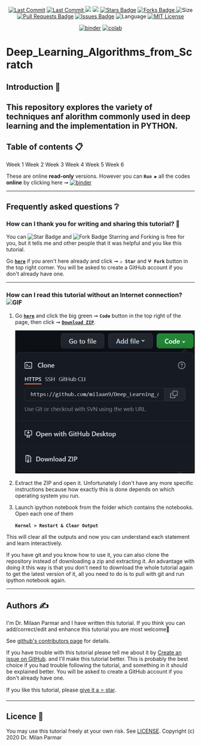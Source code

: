 <p align="center"> 
<a href="https://github.com/milaan9"><img src="https://img.shields.io/static/v1?logo=github&label=maintainer&message=milaan9&color=ff3300" alt="Last Commit"/></a> 
<a href="https://github.com/milaan9/Python_Deep_Learning/graphs/commit-activity"><img src="https://img.shields.io/github/last-commit/milaan9/Deep_Learning_Algorithms_from_Scratch.svg?colorB=ff8000&style=flat" alt="Last Commit"/> </a> 
<a href="https://github.com/milaan9/Deep_Learning_Algorithms_from_Scratch/pulse" alt="Activity"><img src="https://img.shields.io/github/commit-activity/m/milaan9/Deep_Learning_Algorithms_from_Scratch.svg?colorB=teal&style=flat" /></a> 
<a href="https://hits.seeyoufarm.com"><img src="https://hits.seeyoufarm.com/api/count/incr/badge.svg?url=https%3A%2F%2Fgithub.com%2Fmilaan9%2FDeep_Learning_Algorithms_from_Scratch&count_bg=%231DC92C&title_bg=%23555555&icon=&icon_color=%23E7E7E7&title=views&edge_flat=false"/></a>
<a href="https://github.com/milaan9/Deep_Learning_Algorithms_from_Scratch/stargazers"><img src="https://img.shields.io/github/stars/milaan9/Deep_Learning_Algorithms_from_Scratch.svg?colorB=1a53ff" alt="Stars Badge"/></a>
<a href="https://github.com/milaan9/Deep_Learning_Algorithms_from_Scratch/network/members"><img src="https://img.shields.io/github/forks/milaan9/Deep_Learning_Algorithms_from_Scratch" alt="Forks Badge"/> </a>
<img src="https://img.shields.io/github/repo-size/milaan9/Deep_Learning_Algorithms_from_Scratch.svg?colorB=CC66FF&style=flat" alt="Size"/>
<a href="https://github.com/milaan9/Deep_Learning_Algorithms_from_Scratch/pulls"><img src="https://img.shields.io/github/issues-pr/milaan9/Deep_Learning_Algorithms_from_Scratch.svg?colorB=yellow&style=flat" alt="Pull Requests Badge"/></a>
<a href="https://github.com/milaan9/Deep_Learning_Algorithms_from_Scratch/issues"><img src="https://img.shields.io/github/issues/milaan9/Deep_Learning_Algorithms_from_Scratch.svg?colorB=yellow&style=flat" alt="Issues Badge"/></a>
<img src="https://img.shields.io/github/languages/top/milaan9/Deep_Learning_Algorithms_from_Scratch.svg?colorB=996600&style=flat" alt="Language"/></a> 
<a href="https://github.com/milaan9/Deep_Learning_Algorithms_from_Scratch/blob/main/LICENSE"><img src="https://img.shields.io/badge/License-MIT-blueviolet.svg" alt="MIT License"/></a>
</p> 
<!--<img src="https://badges.pufler.dev/contributors/milaan9/01_Python_Introduction?size=50&padding=5&bots=true" alt="milaan9"/>-->

<p align="center"> 
<a href="https://mybinder.org/v2/gh/milaan9/Deep_Learning_Algorithms_from_Scratch/HEAD"><img src="https://mybinder.org/badge_logo.svg" alt="binder"/></a>
<a href="https://githubtocolab.com/milaan9/Deep_Learning_Algorithms_from_Scratch"><img src="https://colab.research.google.com/assets/colab-badge.svg" alt="colab"/></a> 
</p> 

# Deep_Learning_Algorithms_from_Scratch

## Introduction 👋

This repository explores the variety of techniques anf alorithm commonly used in deep learning and the implementation in PYTHON.
---

## Table of contents 📋

Week 1
Week 2
Week 3
Week 4
Week 5
Week 6

These are online **read-only** versions. However you can **`Run ▶`**  all the codes **online** by clicking here ➞ <a href="https://mybinder.org/v2/gh/milaan9/Deep_Learning_Algorithms_from_Scratch/HEAD"><img src="https://mybinder.org/badge_logo.svg" alt="binder"/></a>

---

## Frequently asked questions ❔

### How can I thank you for writing and sharing this tutorial? 🌷

You can <img src="https://img.shields.io/static/v1?label=%E2%AD%90 Star &message=if%20useful&style=style=flat&color=blue" alt="Star Badge"/> and <img src="https://img.shields.io/static/v1?label=%E2%B5%96 Fork &message=if%20useful&style=style=flat&color=blue" alt="Fork Badge"/> Starring and Forking is free for you, but it tells me and other people that it was helpful and you like this tutorial.

Go [**`here`**](https://github.com/milaan9/Deep_Learning_Algorithms_from_Scratch) if you aren't here already and click ➞ **`✰ Star`** and **`ⵖ Fork`** button in the top right corner. You will be asked to create a GitHub account if you don't already have one.

---

### How can I read this tutorial without an Internet connection? <img alt="GIF" src="https://github.com/TheDudeThatCode/TheDudeThatCode/blob/master/Assets/hmm.gif" width="20vw" />

1. Go [**`here`**](https://github.com/milaan9/Python_Deep_Learning) and click the big green ➞ **`Code`** button in the top right of the page, then click ➞ [**`Download ZIP`**](https://github.com/milaan9/Deep_Learning_Algorithms_from_Scratch/archive/refs/heads/main.zip).

    ![Download ZIP](img/dnld_rep.png)

2. Extract the ZIP and open it. Unfortunately I don't have any more specific instructions because how exactly this is done depends on which operating system you run.
    
3. Launch ipython notebook from the folder which contains the notebooks. Open each one of them
  
    **`Kernel > Restart & Clear Output`**
    
This will clear all the outputs and now you can understand each statement and learn interactively.

If you have git and you know how to use it, you can also clone the repository instead of downloading a zip and extracting it. An advantage with doing it this way is that you don't need to download the whole tutorial again to get the latest version of it, all you need to do is to pull with git and run ipython notebook again.

---

## Authors ✍️

I'm Dr. Milaan Parmar and I have written this tutorial. If you think you can add/correct/edit and enhance this tutorial you are most welcome🙏

See [github's contributors page](https://github.com/milaan9/Deep_Learning_Algorithms_from_Scratch/graphs/contributors) for details.

If you have trouble with this tutorial please tell me about it by [Create an issue on GitHub](https://github.com/milaan9/Deep_Learning_Algorithms_from_Scratch/issues/new). and I'll make this tutorial better. This is probably the best choice if you had trouble following the tutorial, and something in it should be explained better. You will be asked to create a GitHub account if you don't already have one.

If you like this tutorial, please [give it a ⭐ star](https://github.com/milaan9/Deep_Learning_Algorithms_from_Scratch).

---

## Licence 📜

You may use this tutorial freely at your own risk. See [LICENSE](./LICENSE).
Copyright (c) 2020 Dr. Milan Parmar
